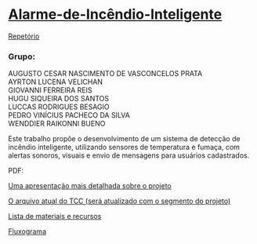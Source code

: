 # [Alarme-de-Incêndio-Inteligente](https://jorjye.github.io/Alarme-de-Incendio-Inteligente/)
  
[Repetório](https://github.com/Jorjye/Alarme-de-Incendio-Inteligente)

### **Grupo:**  
AUGUSTO CESAR NASCIMENTO DE VASCONCELOS PRATA  
AYRTON LUCENA VELICHAN  
GIOVANNI FERREIRA REIS  
HUGU SIQUEIRA DOS SANTOS  
LUCCAS RODRIGUES BESAGIO  
PEDRO VINÍCIUS PACHECO DA SILVA  
WENDDIER RAIKONNI BUENO

Este trabalho propõe o desenvolvimento de um sistema de detecção de incêndio inteligente, utilizando sensores de temperatura e fumaça, com alertas sonoros, visuais e envio de mensagens para usuários cadastrados.  
  
PDF:  
  
[Uma apresentação mais detalhada sobre o projeto](APRESENTAÇÃO%20TCC.pdf)  
  
[O arquivo atual do TCC (será atualizado com o segmento do projeto)](TCC.pdf)  
  
[Lista de materiais e recursos](Lista%20de%20materiais%20e%20recursos.pdf)  

[Fluxograma](Fluxograma.pdf)
